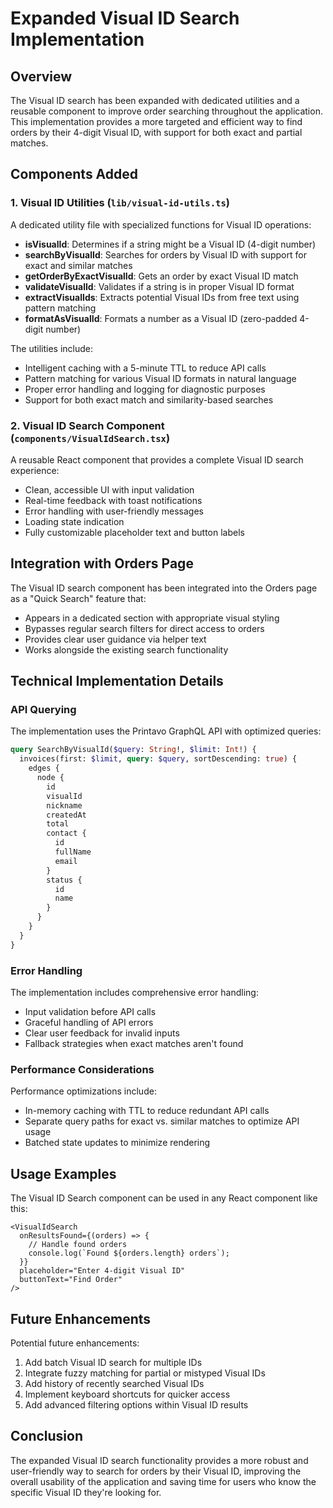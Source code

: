 # Expanded Visual ID Search Implementation

## Overview

The Visual ID search has been expanded with dedicated utilities and a reusable component to improve order searching throughout the application. This implementation provides a more targeted and efficient way to find orders by their 4-digit Visual ID, with support for both exact and partial matches.

## Components Added

### 1. Visual ID Utilities (`lib/visual-id-utils.ts`)

A dedicated utility file with specialized functions for Visual ID operations:

- **isVisualId**: Determines if a string might be a Visual ID (4-digit number)
- **searchByVisualId**: Searches for orders by Visual ID with support for exact and similar matches 
- **getOrderByExactVisualId**: Gets an order by exact Visual ID match
- **validateVisualId**: Validates if a string is in proper Visual ID format
- **extractVisualIds**: Extracts potential Visual IDs from free text using pattern matching
- **formatAsVisualId**: Formats a number as a Visual ID (zero-padded 4-digit number)

The utilities include:
- Intelligent caching with a 5-minute TTL to reduce API calls
- Pattern matching for various Visual ID formats in natural language
- Proper error handling and logging for diagnostic purposes
- Support for both exact match and similarity-based searches

### 2. Visual ID Search Component (`components/VisualIdSearch.tsx`)

A reusable React component that provides a complete Visual ID search experience:

- Clean, accessible UI with input validation
- Real-time feedback with toast notifications
- Error handling with user-friendly messages
- Loading state indication
- Fully customizable placeholder text and button labels

## Integration with Orders Page

The Visual ID search component has been integrated into the Orders page as a "Quick Search" feature that:

- Appears in a dedicated section with appropriate visual styling
- Bypasses regular search filters for direct access to orders
- Provides clear user guidance via helper text
- Works alongside the existing search functionality

## Technical Implementation Details

### API Querying

The implementation uses the Printavo GraphQL API with optimized queries:

```graphql
query SearchByVisualId($query: String!, $limit: Int!) {
  invoices(first: $limit, query: $query, sortDescending: true) {
    edges {
      node {
        id
        visualId
        nickname
        createdAt
        total
        contact {
          id
          fullName
          email
        }
        status {
          id
          name
        }
      }
    }
  }
}
```

### Error Handling

The implementation includes comprehensive error handling:
- Input validation before API calls
- Graceful handling of API errors
- Clear user feedback for invalid inputs
- Fallback strategies when exact matches aren't found

### Performance Considerations

Performance optimizations include:
- In-memory caching with TTL to reduce redundant API calls
- Separate query paths for exact vs. similar matches to optimize API usage
- Batched state updates to minimize rendering

## Usage Examples

The Visual ID Search component can be used in any React component like this:

```tsx
<VisualIdSearch 
  onResultsFound={(orders) => {
    // Handle found orders
    console.log(`Found ${orders.length} orders`);
  }}
  placeholder="Enter 4-digit Visual ID"
  buttonText="Find Order"
/>
```

## Future Enhancements

Potential future enhancements:
1. Add batch Visual ID search for multiple IDs
2. Integrate fuzzy matching for partial or mistyped Visual IDs
3. Add history of recently searched Visual IDs
4. Implement keyboard shortcuts for quicker access
5. Add advanced filtering options within Visual ID results

## Conclusion

The expanded Visual ID search functionality provides a more robust and user-friendly way to search for orders by their Visual ID, improving the overall usability of the application and saving time for users who know the specific Visual ID they're looking for.
